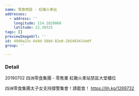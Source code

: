 ```yaml
---
name: 零食物語 - 紅磡火車站
addresses:
  - address: ''
    longitude: 114.1820068
    latitude: 22.30325
tags: []
previewImageUrl: ''
id: 49d0a23c-6d4d-588d-82e0-2b5403414e0f
group: ''

---
```

### Detail
20190702
四洲零食集團 - 零售業
 	紅磡火車站禁區大堂櫃位

四洲零食集團太子女支持撐警集會！請罷食！
https://lih.kg/1269732

